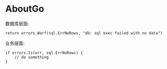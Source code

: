 # AboutGo

数据库层面:

    return errors.Warf(sql.ErrNoRows, "db: sql exec failed with no data")


业务层面:

    if errors.Is(err, sql.ErrNoRows) {
        // do something
    }
